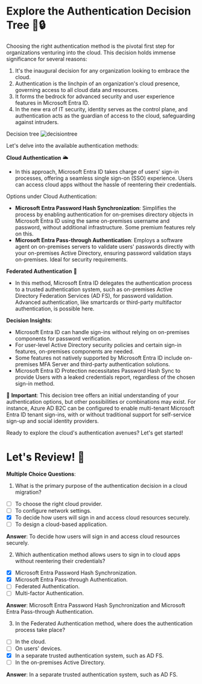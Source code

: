 # Explore the Authentication Decision Tree 🌳🔒

Choosing the right authentication method is the pivotal first step for organizations venturing into the cloud. This decision holds immense significance for several reasons:

1. It's the inaugural decision for any organization looking to embrace the cloud.
2. Authentication is the linchpin of an organization's cloud presence, governing access to all cloud data and resources.
3. It forms the bedrock for advanced security and user experience features in Microsoft Entra ID.
4. In the new era of IT security, identity serves as the control plane, and authentication acts as the guardian of access to the cloud, safeguarding against intruders.

Decision tree ![decisiontree](https://learn.microsoft.com/en-us/training/wwl-azure/hybrid-identity/media/az500-authentication-decision-tree-710a71fc.png)

Let's delve into the available authentication methods:

**Cloud Authentication** 🌥️

- In this approach, Microsoft Entra ID takes charge of users' sign-in processes, offering a seamless single sign-on (SSO) experience. Users can access cloud apps without the hassle of reentering their credentials.

Options under Cloud Authentication:
- **Microsoft Entra Password Hash Synchronization**: Simplifies the process by enabling authentication for on-premises directory objects in Microsoft Entra ID using the same on-premises username and password, without additional infrastructure. Some premium features rely on this.
- **Microsoft Entra Pass-through Authentication**: Employs a software agent on on-premises servers to validate users' passwords directly with your on-premises Active Directory, ensuring password validation stays on-premises. Ideal for security requirements.

**Federated Authentication** 🤝

- In this method, Microsoft Entra ID delegates the authentication process to a trusted authentication system, such as on-premises Active Directory Federation Services (AD FS), for password validation. Advanced authentication, like smartcards or third-party multifactor authentication, is possible here.

**Decision Insights**:

- Microsoft Entra ID can handle sign-ins without relying on on-premises components for password verification.
- For user-level Active Directory security policies and certain sign-in features, on-premises components are needed.
- Some features not natively supported by Microsoft Entra ID include on-premises MFA Server and third-party authentication solutions.
- Microsoft Entra ID Protection necessitates Password Hash Sync to provide Users with a leaked credentials report, regardless of the chosen sign-in method.

📢 **Important**: This decision tree offers an initial understanding of your authentication options, but other possibilities or combinations may exist. For instance, Azure AD B2C can be configured to enable multi-tenant Microsoft Entra ID tenant sign-ins, with or without traditional support for self-service sign-up and social identity providers.

Ready to explore the cloud's authentication avenues? Let's get started!

# Let's Review! 🧐

**Multiple Choice Questions**:

1. What is the primary purpose of the authentication decision in a cloud migration?

- [ ] To choose the right cloud provider.
- [ ] To configure network settings.
- [x] To decide how users will sign in and access cloud resources securely.
- [ ] To design a cloud-based application.

**Answer**: To decide how users will sign in and access cloud resources securely.

2. Which authentication method allows users to sign in to cloud apps without reentering their credentials?

- [x] Microsoft Entra Password Hash Synchronization.
- [x] Microsoft Entra Pass-through Authentication.
- [ ] Federated Authentication.
- [ ] Multi-factor Authentication.

**Answer**: Microsoft Entra Password Hash Synchronization and Microsoft Entra Pass-through Authentication.

3. In the Federated Authentication method, where does the authentication process take place?

- [ ] In the cloud.
- [ ] On users' devices.
- [x] In a separate trusted authentication system, such as AD FS.
- [ ] In the on-premises Active Directory.

**Answer**: In a separate trusted authentication system, such as AD FS.